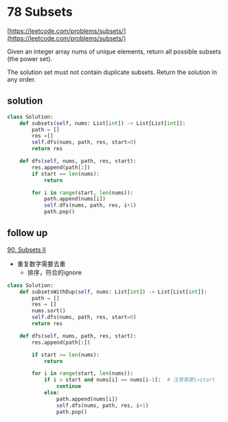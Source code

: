 # 78 Subsets
[https://leetcode.com/problems/subsets/](https://leetcode.com/problems/subsets/)

Given an integer array nums of unique elements, return all possible subsets (the power set).

The solution set must not contain duplicate subsets. Return the solution in any order.

## solution

```python
class Solution:
    def subsets(self, nums: List[int]) -> List[List[int]]:
        path = []
        res =[]
        self.dfs(nums, path, res, start=0)
        return res

    def dfs(self, nums, path, res, start):
        res.append(path[:])
        if start == len(nums):
            return

        for i in range(start, len(nums)):
            path.append(nums[i])
            self.dfs(nums, path, res, i+1)
            path.pop()
```

## follow up
[90. Subsets II](https://leetcode.com/problems/subsets-ii/)
- 重复数字需要去重
  - 排序，符合的ignore

```python
class Solution:
    def subsetsWithDup(self, nums: List[int]) -> List[List[int]]:
        path = []
        res = []
        nums.sort()
        self.dfs(nums, path, res, start=0)
        return res

    def dfs(self, nums, path, res, start):
        res.append(path[:])

        if start >= len(nums):
            return

        for i in range(start, len(nums)):
            if i > start and nums[i] == nums[i-1]:  # 注意需要i>start
                continue
            else:
                path.append(nums[i])
                self.dfs(nums, path, res, i+1)
                path.pop()
```
